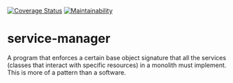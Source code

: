 [![Coverage Status](https://coveralls.io/repos/github/steveify1/service-manager/badge.svg?branch=master)](https://coveralls.io/github/steveify1/service-manager?branch=master) [![Maintainability](https://api.codeclimate.com/v1/badges/c2a2b2b0bf38e32af4fa/maintainability)](https://codeclimate.com/github/steveify1/service-manager/maintainability)

# service-manager

A program that enforces a certain base object signature that all the services (classes that interact with specific resources) in a monolith must implement. This is more of a pattern than a software.

